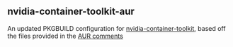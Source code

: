 ## nvidia-container-toolkit-aur

An updated PKGBUILD configuration for [nvidia-container-toolkit](https://aur.archlinux.org/packages/nvidia-container-toolkit), based off the files provided in the [AUR comments](https://aur.archlinux.org/pkgbase/libnvidia-container#comment-944659)
